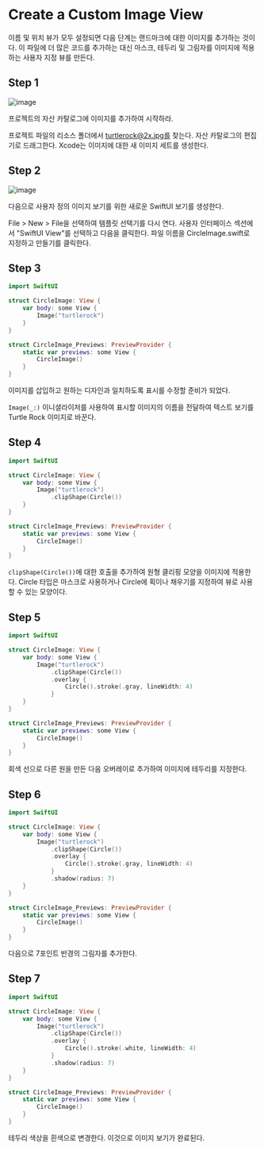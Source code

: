 # ****Create a Custom Image View****

이름 및 위치 뷰가 모두 설정되면 다음 단계는 랜드마크에 대한 이미지를 추가하는 것이다.
이 파일에 더 많은 코드를 추가하는 대신 마스크, 테두리 및 그림자를 이미지에 적용하는 사용자 지정 뷰를 만든다.

## Step 1
![image](https://github.com/jsa0224/somdokki-study/assets/94514250/54344626-2595-4078-8c64-2d7f3309f1e3)

프로젝트의 자산 카탈로그에 이미지를 추가하여 시작하라.

프로젝트 파일의 리소스 폴더에서 turtlerock@2x.jpg를 찾는다. 자산 카탈로그의 편집기로 드래그한다. Xcode는 이미지에 대한 새 이미지 세트를 생성한다.

## Step 2
![image](https://github.com/jsa0224/somdokki-study/assets/94514250/0b2ab206-73f9-45da-9d32-b4f362527ba9)

다음으로 사용자 정의 이미지 보기를 위한 새로운 SwiftUI 보기를 생성한다.

File > New > File을 선택하여 템플릿 선택기를 다시 연다. 사용자 인터페이스 섹션에서 "SwiftUI View"를 선택하고 다음을 클릭한다. 파일 이름을 CircleImage.swift로 지정하고 만들기를 클릭한다.

## Step 3

```swift
import SwiftUI

struct CircleImage: View {
    var body: some View {
        Image("turtlerock")
    }
}

struct CircleImage_Previews: PreviewProvider {
    static var previews: some View {
        CircleImage()
    }
}
```

이미지를 삽입하고 원하는 디자인과 일치하도록 표시를 수정할 준비가 되었다. 

`Image(_:)` 이니셜라이저를 사용하여 표시할 이미지의 이름을 전달하여 텍스트 보기를 Turtle Rock 이미지로 바꾼다.

## Step 4

```swift
import SwiftUI

struct CircleImage: View {
    var body: some View {
        Image("turtlerock")
            .clipShape(Circle())
    }
}

struct CircleImage_Previews: PreviewProvider {
    static var previews: some View {
        CircleImage()
    }
}
```

`clipShape(Circle())`에 대한 호출을 추가하여 원형 클리핑 모양을 이미지에 적용한다. Circle 타입은 마스크로 사용하거나 Circle에 획이나 채우기를 지정하여 뷰로 사용할 수 있는 모양이다.

## Step 5

```swift
import SwiftUI

struct CircleImage: View {
    var body: some View {
        Image("turtlerock")
            .clipShape(Circle())
            .overlay {
                Circle().stroke(.gray, lineWidth: 4)
            }
    }
}

struct CircleImage_Previews: PreviewProvider {
    static var previews: some View {
        CircleImage()
    }
}
```

회색 선으로 다른 원을 만든 다음 오버레이로 추가하여 이미지에 테두리를 지정한다.

## Step 6

```swift
import SwiftUI

struct CircleImage: View {
    var body: some View {
        Image("turtlerock")
            .clipShape(Circle())
            .overlay {
                Circle().stroke(.gray, lineWidth: 4)
            }
            .shadow(radius: 7)
    }
}

struct CircleImage_Previews: PreviewProvider {
    static var previews: some View {
        CircleImage()
    }
}
```

다음으로 7포인트 반경의 그림자를 추가한다.

## Step 7

```swift
import SwiftUI

struct CircleImage: View {
    var body: some View {
        Image("turtlerock")
            .clipShape(Circle())
            .overlay {
                Circle().stroke(.white, lineWidth: 4)
            }
            .shadow(radius: 7)
    }
}

struct CircleImage_Previews: PreviewProvider {
    static var previews: some View {
        CircleImage()
    }
}
```

테두리 색상을 흰색으로 변경한다. 이것으로 이미지 보기가 완료된다.
